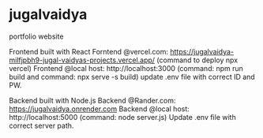 # jugalvaidya
portfolio website

Frontend built with React
Forntend @vercel.com: https://jugalvaidya-milfjpbh9-jugal-vaidyas-projects.vercel.app/ (command to deploy npx vercel)
Frontend @local host: http://localhost:3000 (command: npm run build and command: npx serve -s build)
update .env file with correct ID and PW. 

Backend built with Node.js
Backend @Rander.com: https://jugalvaidya.onrender.com
Backend @local host: http://localhost:5000 (command: node server.js)
Update .env file with correct server path. 
